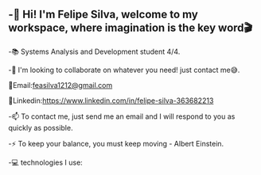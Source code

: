-👋 Hi! I'm Felipe Silva, welcome to my workspace, where imagination is the key word🎬
----------------------------------------------------------------------------------------------
-📚 Systems Analysis and Development student 4/4.

-🔎 I'm looking to collaborate on whatever you need! just contact me😅.

 📩Email:feasilva1212@gmail.com
 
 📌Linkedin:https://www.linkedin.com/in/felipe-silva-363682213

-📫 To contact me, just send me an email and I will respond to you as quickly as possible.

-⚡ To keep your balance, you must keep moving - Albert Einstein.

-💻 technologies I use:
[](https://img.shields.io/badge/-HTML-FF0000) []((https://img.shields.io/badge/-Python-3776AB?logo=Python&style=fot-the-badge)) [](https://img.shields.io/badge/-CSS-ADD8E6) [](https://img.shields.io/badge/-CSS-ADD8E6) [](https://img.shields.io/badge/-Javascript-FFFF00) [](https://img.shields.io/badge/-C-ffb6c1) [](https://img.shields.io/badge/-Mysql-9ACD32)
